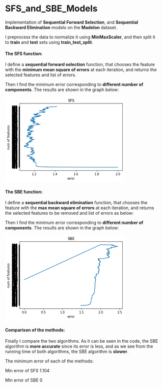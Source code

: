 # SFS_and_SBE_Models
Implementation of **Sequential Forward Selection**, and **Sequential Backward Elimination** models on the **Madelon** dataset.

I preprocess the data to normalize it using **MinMaxScaler**, and then split it to **train** and **test** sets using **train_test_split**.

<h4>The SFS function:</h4>

I define a **sequential forward selection** function, that chooses the feature with the **minimum mean square of errors** at each iteration, and returns the selected features and list of errors.

Then I find the minimum error corresponding to **different number of components**. The results are shown in the graph below:

![My Image](images/1.png)

<h4>The SBE function:</h4>

I define a **sequential backward elimination** function, that chooses the feature with the **max mean square of errors** at each iteration, and returns the selected features to be removed and list of errors as below:

Then I find the minimum error corresponding to **different number of components**. The results are shown in the graph below:

![My Image](images/2.png)

<h4>Comparison of the methods:</h4>

Finally I compare the two algorithms. As it can be seen in the code, the SBE algorithm is **more accurate** since its error is less, and as we see from the running time of both algorithms, the SBE algorithm is **slower**.

The minimum error of each of the methods:

Min error of SFS 1.104

Min error of SBE 0
